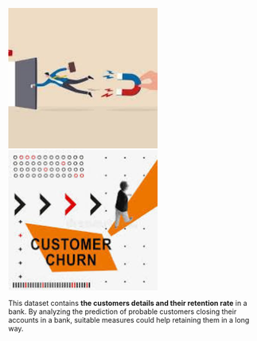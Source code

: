 <p float="left">
  <img src="https://github.com/shanusaras/Deep_Learning_projects/blob/main/Bank_Customer_Churn_prediction/img.jpg" width="300" />
  <img src="https://github.com/shanusaras/Deep_Learning_projects/blob/main/Bank_Customer_Churn_prediction/img1.jpg" width="300" />
</p>

This dataset contains **the customers details and their retention rate** in a bank.  By analyzing the prediction of probable customers closing their accounts in a bank, suitable measures could help retaining them in a long way. 
